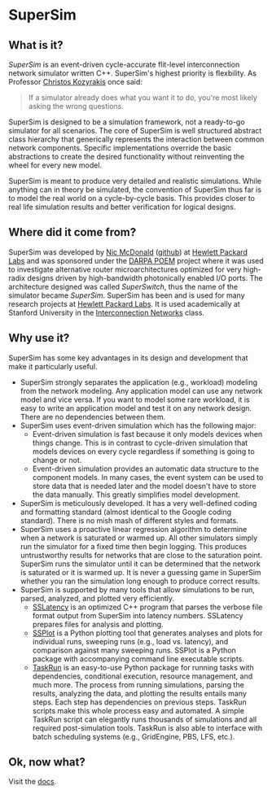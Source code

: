 # SuperSim

## What is it?
*SuperSim* is an event-driven cycle-accurate flit-level interconnection network simulator written C++. SuperSim's highest priority is flexbility. As Professor [Christos Kozyrakis][christos] once said:
> If a simulator already does what you want it to do, you're most likely asking the wrong questions.

SuperSim is designed to be a simulation framework, not a ready-to-go simulator for all scenarios. The core of SuperSim is well structured abstract class hierarchy that generically represents the interaction between common network components. Specific implementations override the basic abstractions to create the desired functionality without reinventing the wheel for every new model.

SuperSim is meant to produce very detailed and realistic simulations. While anything can in theory be simulated, the convention of SuperSim thus far is to model the real world on a cycle-by-cycle basis. This provides closer to real life simulation results and better verification for logical designs.

## Where did it come from?
SuperSim was developed by [Nic McDonald][nicmcd_hpl] ([github][nicmcd_gh]) at [Hewlett Packard Labs][hpelabs] and was sponsored under the [DARPA POEM][poem] project where it was used to investigate alternative router microarchitectures optimized for very high-radix designs driven by high-bandwidth photonically enabled I/O ports. The architecture designed was called *SuperSwitch*, thus the name of the simulator became *SuperSim*. SuperSim has been and is used for many research projects at [Hewlett Packard Labs][hpelabs]. It is used academically at Stanford University in the [Interconnection Networks][ee382c] class.

## Why use it?
SuperSim has some key advantages in its design and development that make it particularly useful.
+ SuperSim strongly separates the application (e.g., workload) modeling from the network modeling. Any application model can use any network model and vice versa. If you want to model some rare workload, it is easy to write an application model and test it on any network design. There are no dependencies between them.
+ SuperSim uses event-driven simulation which has the following major:
  - Event-driven simulation is fast because it only models devices when things change. This is in contrast to cycle-driven simulation that models devices on every cycle regardless if something is going to change or not.
  - Event-driven simulation provides an automatic data structure to the component models. In many cases, the event system can be used to store data that is needed later and the model doesn't have to store the data manually. This greatly simplifies model development.
+ SuperSim is meticulously developed. It has a very well-defined coding and formatting standard (almost identical to the Google coding standard). There is no mish mash of different styles and formats.
+ SuperSim uses a proactive linear regression algorithm to determine when a network is saturated or warmed up. All other simulators simply run the simulator for a fixed time then begin logging. This produces untrustworthy results for networks that are close to the saturation point. SuperSim runs the simulator until it can be determined that the network is saturated or it is warmed up. It is never a guessing game in SuperSim whether you ran the simulation long enough to produce correct results.
+ SuperSim is supported by many tools that allow simulations to be run, parsed, analyzed, and plotted very efficiently.
  - [SSLatency][sslatency] is an optimized C++ program that parses the verbose file format output from SuperSim into latency numbers. SSLatency prepares files for analysis and plotting.
  - [SSPlot][ssplot] is a Python plotting tool that generates analyses and plots for individual runs, sweeping runs (e.g., load vs. latency), and comparison against many sweeping runs. SSPlot is a Python package with accompanying command line executable scripts.
  - [TaskRun][taskrun] is an easy-to-use Python package for running tasks with dependencies, conditional execution, resource management, and much more. The process from running simulations, parsing the results, analyzing the data, and plotting the results entails many steps. Each step has dependencies on previous steps. TaskRun scripts make this whole process easy and automated. A simple TaskRun script can elegantly runs thousands of simulations and all required post-simulation tools. TaskRun is also able to interface with batch scheduling systems (e.g., GridEngine, PBS, LFS, etc.).

## Ok, now what?
Visit the [docs][docs].

  [christos]: http://csl.stanford.edu/~christos/ "Christos' Home Page"
  [nicmcd_hpl]: http://labs.hpe.com/people/nicmcd/ "Nic's Labs Page"
  [nicmcd_gh]: https://github.com/nicmcd "Nic's GitHub Page"
  [hpelabs]: http://www.labs.hpe.com/ "Hewlett Packard Labs Home"
  [poem]: http://www.darpa.mil/program/photonically-optimized-embedded-microprocessors "DARPA POEM Page"
  [ee382c]: https://explorecourses.stanford.edu/search?q=ee382c "EE382C Description"
  [sslatency]: https://github.com/nicmcd/sslatency "SSLatency at GitHub"
  [ssplot]: https://github.com/nicmcd/ssplot "SSPlot at GitHub"
  [taskrun]: https://github.com/nicmcd/taskrun "TaskRun at GitHub"
  [docs]: docs/README.md "Go to Docs"

